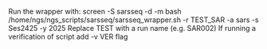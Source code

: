 
Run the wrapper with: screen -S sarsseq -d -m bash /home/ngs/ngs_scripts/sarsseq/sarsseq_wrapper.sh -r TEST_SAR -a sars -s Ses2425 -y 2025
Replace TEST with a run name (e.g. SAR002)
If running a verification of script add -v VER flag
